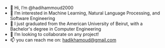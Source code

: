 - 👋 Hi, I’m @hadihammoud2000
- 👀 I’m interested in Machine Learning, Natural Language Processing, and Software Engineering
- 🌱 I just graduated from the American University of Beirut, with a Bachelor's degree in Computer Engineering
- 💞️ I’m looking to collaborate on any project!
- 📫 you can reach me on: [hadikhamoud@gmail.com](mailto:hadikhamoud@gmail.com)

<!---
hadihammoud2000/hadihammoud2000 is a ✨ special ✨ repository because its `README.md` (this file) appears on your GitHub profile.
You can click the Preview link to take a look at your changes.
--->
